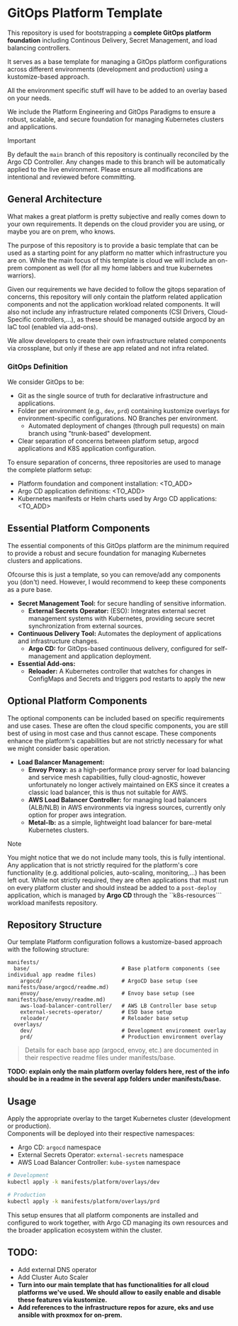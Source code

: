 # GitOps Platform Template

This repository is used for bootstrapping a **complete GitOps platform foundation** including Continous Delivery, Secret Management, and load balancing controllers.  

It serves as a base template for managing a GitOps platform configurations across different environments (development and production) using a kustomize-based approach.

All the environment specific stuff will have to be added to an overlay based on your needs.

We include the Platform Engineering and GitOps Paradigms to ensure a robust, scalable, and secure foundation for managing Kubernetes clusters and applications.

> [!IMPORTANT]
> By default the `main` branch of this repository is continually reconciled by the Argo CD Controller. Any changes made to this
> branch will be automatically applied to the live environment. Please ensure all modifications are intentional and reviewed before committing.

## General Architecture

What makes a great platform is pretty subjective and really comes down to your own requirements.
It depends on the cloud provider you are using, or maybe you are on prem, who knows.

The purpose of this repository is to provide a basic template that can be used as a starting point for any platform no matter which infrastructure you are on. 
While the main focus of this template is cloud we will include an on-prem component as well (for all my home labbers and true kubernetes warriors).

Given our requirements we have decided to follow the gitops separation of concerns, this repository will only contain the platform related application components and not the application workload related components.
It will also not include any infrastructure related components (CSI Drivers, Cloud-Specific controllers,...), as these should be managed outside argocd by an IaC tool (enabled via add-ons).

We allow developers to create their own infrastructure related components via crossplane, but only if these are app related and not infra related.

### GitOps Definition

We consider GitOps to be:

- Git as the single source of truth for declarative infrastructure and applications.
- Folder per environment (e.g., `dev`, `prd`) containing kustomize overlays for environment-specific configurations. NO Branches per environment.
  - Automated deployment of changes (through pull requests) on main branch using "trunk-based" development.
- Clear separation of concerns between platform setup, argocd applications and K8S application configuration.

To ensure separation of concerns, three repositories are used to manage the complete platform setup:

* Platform foundation and component
  installation: <TO_ADD>
* Argo CD application
  definitions: <TO_ADD>
* Kubernetes manifests or Helm charts used by Argo CD
  applications: <TO_ADD>

## Essential Platform Components

The essential components of this GitOps platform are the minimum required to provide a robust and secure foundation for managing Kubernetes clusters and applications.

Ofcourse this is just a template, so you can remove/add any components you (don't) need. However, I would recommend to keep these components as a pure base.

- **Secret Management Tool:** for secure handling of sensitive information.
  - **External Secrets Operator:** (ESO): Integrates external secret management systems with Kubernetes, providing secure secret synchronization from external sources.
- **Continuous Delivery Tool:** Automates the deployment of applications and infrastructure changes.
  - **Argo CD:** for GitOps-based continuous delivery, configured for self-management and application deployment.
- **Essential Add-ons:**
  - **Reloader:** A Kubernetes controller that watches for changes in ConfigMaps and Secrets and triggers pod restarts to apply the new

## Optional Platform Components

The optional components can be included based on specific requirements and use cases. 
These are often the cloud specific components, you are still best of using in most case and thus cannot escape.
These components enhance the platform's capabilities but are not strictly necessary for what we might consider basic operation.

- **Load Balancer Management:** 
  - **Envoy Proxy:** as a high-performance proxy server for load balancing and service mesh capabilities, fully cloud-agnostic, however unfortunately no longer actively maintained on EKS since it creates a classic load balancer, this is thus not suitable for AWS.
  - **AWS Load Balancer Controller:** for managing load balancers (ALB/NLB) in AWS environments via ingress sources, currently only option for proper aws integration.
  - **Metal-lb:** as a simple, lightweight load balancer for bare-metal Kubernetes clusters.

> [!NOTE]
> You might notice that we do not include many tools, this is fully intentional.
> Any application that is not strictly required for the platform's core functionality (e.g. additional policies, auto-scaling, monitoring,...) has been left out.
> While not strictly required, they are often applications that must run on every platform cluster and should instead be added to a ``post-deploy`` application,
> which is managed by **Argo CD** through the ``k8s-resources``` workload manifests repository.

## Repository Structure

Our template Platform configuration follows a kustomize-based approach with the following structure:

```
manifests/
  base/                             # Base platform components (see individual app readme files)
    argocd/                         # ArgoCD base setup (see manifests/base/argocd/readme.md)
    envoy/                          # Envoy base setup (see manifests/base/envoy/readme.md)
    aws-load-balancer-controller/   # AWS LB Controller base setup
    external-secrets-operator/      # ESO base setup
    reloader/                       # Reloader base setup
  overlays/
    dev/                            # Development environment overlay
    prd/                            # Production environment overlay
```

> Details for each base app (argocd, envoy, etc.) are documented in their respective readme files under manifests/base.

**TODO: explain only the main platform overlay folders here, rest of the info should be in a readme in the several app folders under manifests/base.**

## Usage

Apply the appropriate overlay to the target Kubernetes cluster (development or production).  
Components will be deployed into their respective namespaces:

- Argo CD: `argocd` namespace
- External Secrets Operator: `external-secrets` namespace
- AWS Load Balancer Controller: `kube-system` namespace

```bash
# Development
kubectl apply -k manifests/platform/overlays/dev

# Production
kubectl apply -k manifests/platform/overlays/prd
```

This setup ensures that all platform components are installed and configured to work together, with Argo CD managing its
own resources and the broader application ecosystem within the cluster.


## TODO:

- Add external DNS operator
- Add Cluster Auto Scaler
- **Turn into our main template that has functionalities for all cloud platforms we've used. We should allow to easily enable and disable these features via kustomize.**
- **Add references to the infrastructure repos for azure, eks and use ansible with proxmox for on-prem.**
